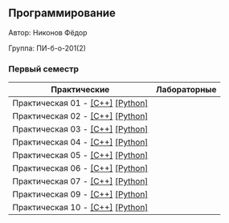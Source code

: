 ## Программирование

Автор: Никонов Фёдор

Группа: ПИ-б-о-201(2)

### Первый семестр

| Практические | Лабораторные |
|--------------|--------------|
| Практическая 01 - [[С++]](./Practice/01/C++/) [[Python]](./Practice/01/Python) |  |
| Практическая 02 - [[С++]](./Practice/02/C++/) [[Python]](./Practice/02/Python) |  |
| Практическая 03 - [[С++]](./Practice/03/C++/) [[Python]](./Practice/03/Python) |  |
| Практическая 04 - [[С++]](./Practice/04/C++/) [[Python]](./Practice/04/Python) |  |
| Практическая 05 - [[С++]](./Practice/05/C++/) [[Python]](./Practice/05/Python) |  |
| Практическая 06 - [[С++]](./Practice/06/C++/) [[Python]](./Practice/06/Python) |  |
| Практическая 07 - [[С++]](./Practice/07/C++/) [[Python]](./Practice/07/Python) |  |
| Практическая 09 - [[С++]](./Practice/09/C++/) [[Python]](./Practice/09/Python) |  |
| Практическая 10 - [[С++]](./Practice/10/C++/) [[Python]](./Practice/10/Python) |  |
